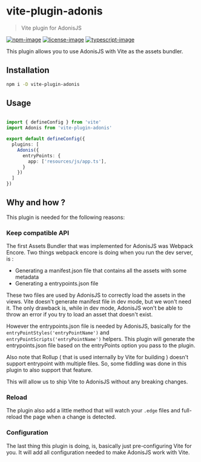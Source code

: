 # vite-plugin-adonis
> Vite plugin for AdonisJS

[![npm-image]][npm-url] [![license-image]][license-url] [![typescript-image]][typescript-url]

This plugin allows you to use AdonisJS with Vite as the assets bundler.

## Installation

```bash
npm i -D vite-plugin-adonis
```

## Usage

```ts

import { defineConfig } from 'vite'
import Adonis from 'vite-plugin-adonis'

export default defineConfig({
  plugins: [
    Adonis({
      entryPoints: {
        app: ['resources/js/app.ts'],
      }
    })
  ]
})
```

## Why and how ? 

This plugin is needed for the following reasons:

### Keep compatible API

The first Assets Bundler that was implemented for AdonisJS was Webpack Encore. Two things webpack encore is doing when you run the dev server, is :
- Generating a manifest.json file that contains all the assets with some metadata
- Generating a entrypoints.json file

These two files are used by AdonisJS to correctly load the assets in the views. Vite doesn't generate manifest file in dev mode, but we won't need it. The only drawback is, while in dev mode, AdonisJS won't be able to throw an error if you try to load an asset that doesn't exist.

However the entrypoints.json file is needed by AdonisJS, basically for the `entryPointStyles('entryPointName')` and `entryPointScripts('entryPointName')` helpers. This plugin will generate the entrypoints.json file based on the entryPoints option you pass to the plugin.

Also note that Rollup ( that is used internally by Vite for building ) doesn't support entrypoint with multiple files. So, some fiddling was done in this plugin to also support that feature.

This will allow us to ship Vite to AdonisJS without any breaking changes.

### Reload

The plugin also add a little method that will watch your `.edge` files and full-reload the page when a change is detected. 

### Configuration

The last thing this plugin is doing, is, basically just pre-configuring Vite for you. It will add all configuration needed to make AdonisJS work with Vite.

[npm-image]: https://img.shields.io/npm/v/vite-plugin-adonis.svg?style=for-the-badge&logo=npm
[npm-url]: https://npmjs.org/package/vite-plugin-adonis "npm"

[license-image]: https://img.shields.io/npm/l/vite-plugin-adonis?color=blueviolet&style=for-the-badge
[license-url]: LICENSE.md "license"

[typescript-image]: https://img.shields.io/badge/Typescript-294E80.svg?style=for-the-badge&logo=typescript
[typescript-url]:  "typescript"

